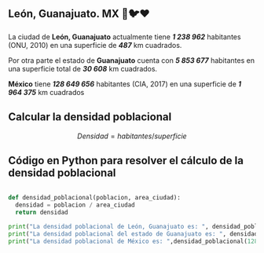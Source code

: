 ## León, Guanajuato. MX :green_heart::bird::heart:
<p>La ciudad de <strong>León, Guanajuato</strong> actualmente tiene <em><strong>1 238 962</strong></em> habitantes (ONU, 2010) en una superficie de <em><strong>487</strong></em>  km cuadrados.</p>
<p>Por otra parte el estado de <strong>Guanajuato</strong> cuenta con <em><strong>5 853 677</strong></em>  habitantes en una superficie total de <em><strong>30 608</strong></em>  km cuadrados.</p>
<p><strong>México</strong> tiene <em><strong>128 649 656</strong></em> habitantes (CIA, 2017) en una superficie de <em><strong>1 964 375</strong></em> km cuadrados </p>

## Calcular la densidad poblacional
```math
Densidad = habitantes/superficie
```

## Código en Python para resolver el cálculo de la densidad poblacional
```python

def densidad_poblacional(poblacion, area_ciudad):
  densidad = poblacion / area_ciudad
  return densidad

print("La densidad poblacional de León, Guanajuato es: ", densidad_poblacional(1238962,487))
print("La densidad poblacional del estado de Guanajuato es: ", densidad_poblacional(5853677,30608))
print("La densidad poblacional de México es: ",densidad_poblacional(128649656,1964735))


```
